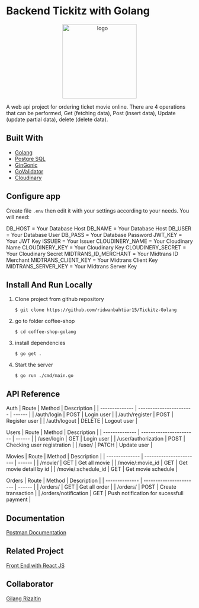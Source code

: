 # Backend Tickitz with Golang

<p align="center">
        <img src="https://res.cloudinary.com/doncmmfaa/image/upload/v1705476761/samples/Tickitz_1_qjg2bh.png" width="200px" alt="logo"></img>
</p>

A web api project for ordering ticket movie online. There are 4 operations that can be performed, Get (fetching data), Post (insert data), Update (update partial data), delete (delete data).

## Built With

- [Golang](https://go.dev/)
- [Postgre SQL](https://www.postgresql.org/)
- [GinGonic](https://gin-gonic.com/)
- [GoValidator](https://github.com/asaskevich/govalidator)
- [Cloudinary](https://github.com/cloudinary/cloudinary-go)

## Configure app

Create file `.env` then edit it with your settings
according to your needs. You will need:

DB_HOST = Your Database Host
DB_NAME = Your Database Host
DB_USER = Your Database User
DB_PASS = Your Database Password
JWT_KEY = Your JWT Key
ISSUER = Your Issuer
CLOUDINERY_NAME = Your Cloudinary Name
CLOUDINERY_KEY = Your Cloudinary Key
CLOUDINERY_SECRET = Your Cloudinary Secret
MIDTRANS_ID_MERCHANT = Your Midtrans ID Merchant
MIDTRANS_CLIENT_KEY = Your Midtrans Client Key
MIDTRANS_SERVER_KEY =  Your Midtrans Server Key

## Install And Run Locally

1.  Clone project from github repository

        $ git clone https://github.com/ridwanbahtiar15/Tickitz-Golang

2.  go to folder coffee-shop

        $ cd coffee-shop-golang

3.  install dependencies

        $ go get .

4.  Start the server

        $ go run ./cmd/main.go

## API Reference

Auth
| Route | Method | Description |
| -------------- | ----------------------- | ------ |
| /auth/login | POST | Login user |
| /auth/register | POST | Register user |
| /auth/logout | DELETE | Logout user |

Users
| Route | Method | Description |
| -------------- | ----------------------- | ------ |
| /user/login | GET | Login user |
| /user/authorization | POST | Checking user registration |
| /user/ | PATCH | Update user |

Movies
| Route | Method | Description |
| -------------- | ----------------------- | ------ |
| /movie/ | GET | Get all movie |
| /movie/:movie_id | GET | Get movie detail by id |
| /movie/:schedule_id | GET | Get movie schedule |

Orders
| Route | Method | Description |
| -------------- | ----------------------- | ------ |
| /orders/ | GET | Get all order |
| /orders/ | POST | Create transaction |
| /orders/notification | GET | Push notification for sucessfull payment |

## Documentation

[Postman Documentation](https://documenter.getpostman.com/view/28541505/2s9YyqhMwh)

## Related Project

[Front End with React JS](https://github.com/ridwanbahtiar15/Tickitz-Frontend)

## Collaborator

[Gilang Rizaltin](https://github.com/GilangRizaltin)
